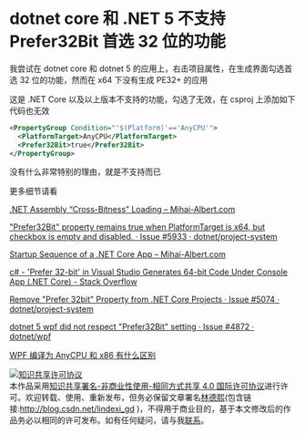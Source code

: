 # dotnet core 和 .NET 5 不支持 Prefer32Bit 首选 32 位的功能

我尝试在 dotnet core 和 dotnet 5 的应用上，右击项目属性，在生成界面勾选首选 32 位的功能，然而在 x64 下没有生成 PE32+ 的应用

<!--more-->
<!-- 发布 -->

这是 .NET Core 以及以上版本不支持的功能，勾选了无效，在 csproj 上添加如下代码也无效

```xml
<PropertyGroup Condition="'$(Platform)'=='AnyCPU'">
  <PlatformTarget>AnyCPU</PlatformTarget>
  <Prefer32Bit>true</Prefer32Bit>
</PropertyGroup>
```

没有什么非常特别的理由，就是不支持而已

更多细节请看 

[.NET Assembly “Cross-Bitness” Loading – Mihai-Albert.com](https://mihai-albert.com/2019/03/10/net-assembly-cross-bitness-loading/ )

["Prefer32Bit" property remains true when PlatformTarget is x64, but checkbox is empty and disabled. · Issue #5933 · dotnet/project-system](https://github.com/dotnet/project-system/issues/5933 )

[Startup Sequence of a .NET Core App – Mihai-Albert.com](https://mihai-albert.com/2020/03/08/startup-sequence-of-a-dotnet-core-app/#bitness )

[c# - 'Prefer 32-bit' in Visual Studio Generates 64-bit Code Under Console App (.NET Core) - Stack Overflow](https://stackoverflow.com/questions/60324529/prefer-32-bit-in-visual-studio-generates-64-bit-code-under-console-app-net-c )

[Remove "Prefer 32bit" Property from .NET Core Projects · Issue #5074 · dotnet/project-system](https://github.com/dotnet/project-system/issues/5074 )

[dotnet 5 wpf did not respect "Prefer32Bit" setting · Issue #4872 · dotnet/wpf](https://github.com/dotnet/wpf/issues/4872 )

[WPF 编译为 AnyCPU 和 x86 有什么区别](https://blog.lindexi.com/post/WPF-%E7%BC%96%E8%AF%91%E4%B8%BA-AnyCPU-%E5%92%8C-x86-%E6%9C%89%E4%BB%80%E4%B9%88%E5%8C%BA%E5%88%AB.html )

<a rel="license" href="http://creativecommons.org/licenses/by-nc-sa/4.0/"><img alt="知识共享许可协议" style="border-width:0" src="https://licensebuttons.net/l/by-nc-sa/4.0/88x31.png" /></a><br />本作品采用<a rel="license" href="http://creativecommons.org/licenses/by-nc-sa/4.0/">知识共享署名-非商业性使用-相同方式共享 4.0 国际许可协议</a>进行许可。欢迎转载、使用、重新发布，但务必保留文章署名[林德熙](http://blog.csdn.net/lindexi_gd)(包含链接:http://blog.csdn.net/lindexi_gd )，不得用于商业目的，基于本文修改后的作品务必以相同的许可发布。如有任何疑问，请与我[联系](mailto:lindexi_gd@163.com)。

